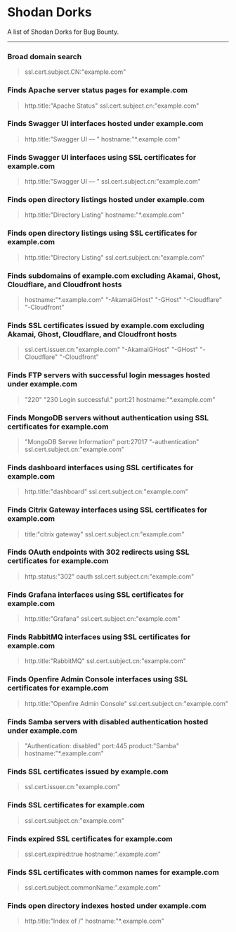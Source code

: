 # Shodan Dorks

A list of Shodan Dorks for Bug Bounty.

---
### Broad domain search

> ssl.cert.subject.CN:"example.com"

### Finds Apache server status pages for example.com

> http.title:"Apache Status" ssl.cert.subject.cn:"example.com"

### Finds Swagger UI interfaces hosted under example.com

> http.title:"Swagger UI — " hostname:"*.example.com"

### Finds Swagger UI interfaces using SSL certificates for example.com

> http.title:"Swagger UI — " ssl.cert.subject.cn:"example.com"

### Finds open directory listings hosted under example.com

> http.title:"Directory Listing" hostname:"*.example.com"

### Finds open directory listings using SSL certificates for example.com

> http.title:"Directory Listing" ssl.cert.subject.cn:"example.com"

### Finds subdomains of example.com excluding Akamai, Ghost, Cloudflare, and Cloudfront hosts

> hostname:"*.example.com" "-AkamaiGHost" "-GHost" "-Cloudflare" "-Cloudfront"

### Finds SSL certificates issued by example.com excluding Akamai, Ghost, Cloudflare, and Cloudfront hosts

> ssl.cert.issuer.cn:"example.com" "-AkamaiGHost" "-GHost" "-Cloudflare" "-Cloudfront"

### Finds FTP servers with successful login messages hosted under example.com

> "220" "230 Login successful." port:21 hostname:"*.example.com"

### Finds MongoDB servers without authentication using SSL certificates for example.com

> "MongoDB Server Information" port:27017 "-authentication" ssl.cert.subject.cn:"example.com"

### Finds dashboard interfaces using SSL certificates for example.com

> http.title:"dashboard" ssl.cert.subject.cn:"example.com"

### Finds Citrix Gateway interfaces using SSL certificates for example.com

> title:"citrix gateway" ssl.cert.subject.cn:"example.com"

### Finds OAuth endpoints with 302 redirects using SSL certificates for example.com

> http.status:"302" oauth ssl.cert.subject.cn:"example.com"

### Finds Grafana interfaces using SSL certificates for example.com

> http.title:"Grafana" ssl.cert.subject.cn:"example.com"

### Finds RabbitMQ interfaces using SSL certificates for example.com

> http.title:"RabbitMQ" ssl.cert.subject.cn:"example.com"

### Finds Openfire Admin Console interfaces using SSL certificates for example.com

> http.title:"Openfire Admin Console" ssl.cert.subject.cn:"example.com"

### Finds Samba servers with disabled authentication hosted under example.com

> "Authentication: disabled" port:445 product:"Samba" hostname:"*.example.com"

### Finds SSL certificates issued by example.com

> ssl.cert.issuer.cn:"example.com"

### Finds SSL certificates for example.com

> ssl.cert.subject.cn:"example.com"

### Finds expired SSL certificates for example.com

> ssl.cert.expired:true hostname:".example.com"

### Finds SSL certificates with common names for example.com

> ssl.cert.subject.commonName:".example.com"

### Finds open directory indexes hosted under example.com

> http.title:"Index of /" hostname:"*.example.com"

